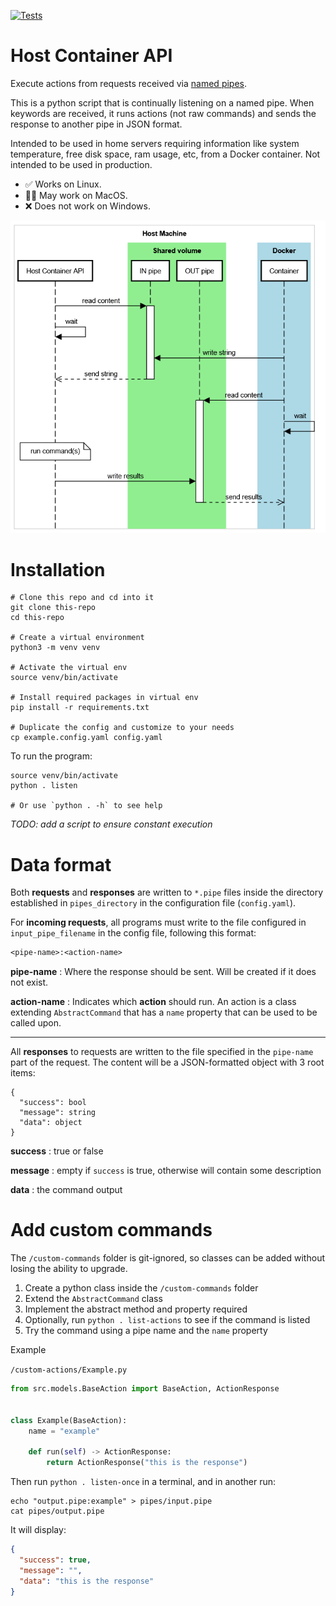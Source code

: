 [![Tests](https://github.com/eliasdorigoni/host-container-api/actions/workflows/python-app.yml/badge.svg?branch=master)](https://github.com/eliasdorigoni/host-container-api/actions/workflows/python-app.yml)

# Host Container API

Execute actions from requests received via [named pipes](https://en.wikipedia.org/wiki/Named_pipe).

This is a python script that is continually listening on a named pipe. When 
keywords are received, it runs actions (not raw commands) and sends
the response to another pipe in JSON format. 

Intended to be used in home servers requiring information like system temperature, 
free disk space, ram usage, etc, from a Docker container. Not intended to be 
used in production.

- ✅ Works on Linux.
- 🤷‍♀️ May work on MacOS.
- ❌ Does not work on Windows.


![Sequence diagram](resources/diagram.png "Sequence diagram")

# Installation

```shell
# Clone this repo and cd into it
git clone this-repo
cd this-repo

# Create a virtual environment
python3 -m venv venv

# Activate the virtual env
source venv/bin/activate

# Install required packages in virtual env
pip install -r requirements.txt

# Duplicate the config and customize to your needs
cp example.config.yaml config.yaml
```

To run the program:
```shell
source venv/bin/activate
python . listen

# Or use `python . -h` to see help
```

*TODO: add a script to ensure constant execution*

# Data format

Both **requests** and **responses** are written to `*.pipe` files inside the
directory established in `pipes_directory` in the configuration file (`config.yaml`). 

For **incoming requests**, all programs must write to the file configured in 
`input_pipe_filename` in the config file, following this format:

```txt
<pipe-name>:<action-name>
```

**pipe-name**
: Where the response should be sent. Will be created if it does not exist.

**action-name**
: Indicates which **action** should run. An action is a class extending
`AbstractCommand` that has a `name` property that can be used to be called upon.

---

All **responses** to requests are written to the file specified in the `pipe-name`
part of the request. The content will be a JSON-formatted object with 3 root items:

```text
{
  "success": bool
  "message": string
  "data": object
}
```

**success**
: true or false

**message**
: empty if `success` is true, otherwise will contain some description

**data**
: the command output

# Add custom commands
The `/custom-commands` folder is git-ignored, so classes can be added without
losing the ability to upgrade.

1. Create a python class inside the `/custom-commands` folder
2. Extend the `AbstractCommand` class
3. Implement the abstract method and property required
4. Optionally, run `python . list-actions` to see if the command is listed
5. Try the command using a pipe name and the `name` property 

Example 

`/custom-actions/Example.py`
```python
from src.models.BaseAction import BaseAction, ActionResponse


class Example(BaseAction):
    name = "example"

    def run(self) -> ActionResponse:
        return ActionResponse("this is the response")
```

Then run `python . listen-once` in a terminal, and in another run: 
```shell
echo "output.pipe:example" > pipes/input.pipe
cat pipes/output.pipe
```

It will display:
```json
{
  "success": true,
  "message": "",
  "data": "this is the response"
}
```
